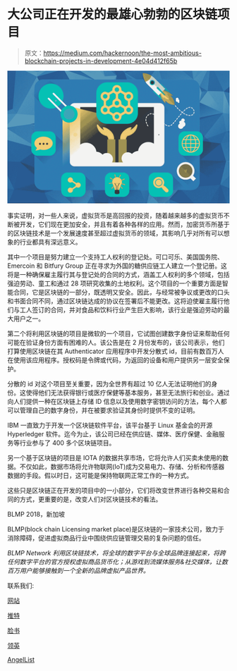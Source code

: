 # 大公司正在开发的最雄心勃勃的区块链项目

> 原文：<https://medium.com/hackernoon/the-most-ambitious-blockchain-projects-in-development-4e04d412f65b>

![](img/f3eae99900bc325f963724d9d9a81a79.png)

事实证明，对一些人来说，虚拟货币是高回报的投资，随着越来越多的虚拟货币不断被开发，它们现在更加安全，并且有着各种各样的应用。然而，加密货币所基于的区块链技术是一个发展速度甚至超过虚拟货币的领域，其影响几乎对所有可以想象的行业都具有深远意义。

其中一个项目是努力建立一个支持工人权利的登记处。可口可乐、美国国务院、Emercoin 和 Bitfury Group 正在寻求为外国的糖供应链工人建立一个登记册。这将是一种确保雇主履行其与登记处的合同的方式，涵盖工人权利的多个领域，包括强迫劳动、童工和通过 28 项研究收集的土地权利。这个项目的一个重要方面是智能合同，它是区块链的一部分，既透明又安全。因此，与经常被争议或更改的口头和书面合同不同，通过区块链达成的协议在签署后不能更改。这将迫使雇主履行他们与工人签订的合同，并对食品和饮料行业产生巨大影响，该行业是强迫劳动的最大用户之一。

第二个将利用区块链的项目是微软的一个项目，它试图创建数字身份证来帮助任何可能在验证身份方面有困难的人。该公告是在 2 月份发布的，该公司表示，他们打算使用区块链在其 Authenticator 应用程序中开发分散式 id，目前有数百万人在使用该应用程序。授权码是令牌或代码，为返回的设备和用户提供另一层安全保护。

分散的 id 对这个项目至关重要，因为全世界有超过 10 亿人无法证明他们的身份。这使得他们无法获得银行或医疗保健等基本服务，甚至无法旅行和创业。通过向人们提供一种在区块链上存储 ID 信息以及使用数字密钥访问的方法，每个人都可以管理自己的数字身份，并在被要求验证其身份时提供不变的证明。

IBM 一直致力于开发一个区块链软件平台，该平台基于 Linux 基金会的开源 Hyperledger 软件。迄今为止，该公司已经在供应链、媒体、医疗保健、金融服务等行业参与了 400 多个区块链项目。

另一个基于区块链的项目是 IOTA 的数据共享市场，它将允许人们买卖未使用的数据。不仅如此，数据市场将允许物联网(IoT)成为交易电力、存储、分析和传感器数据的手段。假以时日，这可能是保持物联网正常工作的一种方式。

这些只是区块链正在开发的项目中的一小部分，它们将改变世界进行各种交易和合同的方式，更重要的是，改变人们对区块链技术的看法。

BLMP 2018，新加坡

BLMP(block chain Licensing market place)是区块链的一家技术公司，致力于消除障碍，促进虚拟商品行业中围绕供应链管理交易的复杂问题的信任。

*BLMP Network 利用区块链技术，将全球的数字平台与全球品牌连接起来，将跨任何数字平台的官方授权虚拟商品货币化；从游戏到流媒体服务&社交媒体，让数百万用户能够接触到一个全新的品牌虚拟产品世界。*

联系我们:

[网站](https://www.blmp.network/)

[推特](https://twitter.com/BLMPNetwork)

[脸书](https://www.facebook.com/BlmpNetwork)

[领英](https://www.linkedin.com/company/blmp/)

[AngelList](https://angel.co/blmp-network)